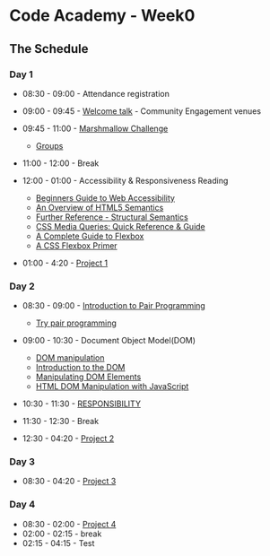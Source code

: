 # Code Academy - Week0 

## The Schedule

### Day 1 

* 08:30 - 09:00 - Attendance registration

* 09:00 - 09:45 - [Welcome talk](https://gofile.io/?c=OeulhK) - Community Engagement venues

* 09:45 - 11:00 - [Marshmallow Challenge](https://gist.github.com/mghada/7de804707526c6999e257d36cf2558e9)
  * [Groups](/Marshmallow-Challenge-Groups.md)
* 11:00 - 12:00 - Break 

* 12:00 - 01:00 - Accessibility & Responsiveness Reading
  * [Beginners Guide to Web Accessibility](https://www.a11ymatters.com/article/beginners-guide-to-web-a11y)
  * [An Overview of HTML5 Semantics](https://codepen.io/mi-lee/post/an-overview-of-html5-semantics)
  * [Further Reference - Structural Semantics](https://www.smashingmagazine.com/2013/01/the-importance-of-sections/#the-problem-with-div)
  * [CSS Media Queries: Quick Reference & Guide](https://alligator.io/css/media-queries)
  * [A Complete Guide to Flexbox](https://css-tricks.com/snippets/css/a-guide-to-flexbox)
  * [A CSS Flexbox Primer](https://alligator.io/css/flexbox-primer)

* 01:00 - 4:20 - [Project 1](/project1)


### Day 2 

* 08:30 - 09:00 - [Introduction to Pair Programming](https://www.theodinproject.com/courses/web-development-101/lessons/introduction-to-pair-programming)
  * [Try pair programming](https://blog.developer.atlassian.com/try-pair-programming/)

* 09:00 - 10:30 - Document Object Model(DOM)
  * [DOM manipulation](https://www.theodinproject.com/courses/web-development-101/lessons/dom-manipulation)
  * [Introduction to the DOM](https://developer.mozilla.org/en-US/docs/Web/API/Document_Object_Model/Introduction)
  * [Manipulating DOM Elements](https://plainjs.com/javascript/manipulation/)
  * [HTML DOM Manipulation with JavaScript](https://dev.to/miku86/html-dom-manipulation-with-javascript-g1o)
  
* 10:30 - 11:30 - [RESPONSIBILITY](/responsibility.md)

* 11:30 - 12:30 - Break 

* 12:30 - 04:20 - [Project 2](project2.md)


### Day 3

* 08:30 - 04:20 -  [Project 3](project3.md)

### Day 4

* 08:30 - 02:00 - [Project 4](project4.md)
* 02:00 - 02:15 - break
* 02:15 - 04:15 - Test
